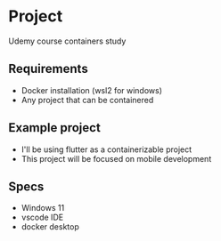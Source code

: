 
# Project

Udemy course containers study

## Requirements

- Docker installation (wsl2 for windows)
- Any project that can be containered

## Example project

- I'll be using flutter as a containerizable project
- This project will be focused on mobile development

## Specs

- Windows 11
- vscode IDE
- docker desktop
